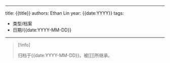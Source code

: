 
---
title: {{title}}
authors: Ethan Lin
year: {{date:YYYY}}
tags:
  - 类型/档案  
  - 日期/{{date:YYYY-MM-DD}} 
---


> [!info]
>
> 归档于{{date:YYYY-MM-DD}}。被[[]]所继承。


